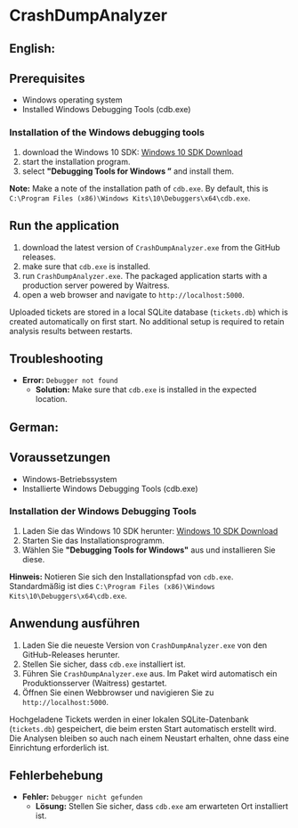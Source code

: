 # CrashDumpAnalyzer

## English:

## Prerequisites

- Windows operating system
- Installed Windows Debugging Tools (cdb.exe)

### Installation of the Windows debugging tools

1. download the Windows 10 SDK: [Windows 10 SDK Download](https://developer.microsoft.com/de-de/windows/downloads/windows-10-sdk/)
2. start the installation program.
3. select **"Debugging Tools for Windows ”** and install them.

**Note:** Make a note of the installation path of `cdb.exe`. By default, this is `C:\Program Files (x86)\Windows Kits\10\Debuggers\x64\cdb.exe`.

## Run the application

1. download the latest version of `CrashDumpAnalyzer.exe` from the GitHub releases.
2. make sure that `cdb.exe` is installed.
3. run `CrashDumpAnalyzer.exe`. The packaged application starts with a production
   server powered by Waitress.
4. open a web browser and navigate to `http://localhost:5000`.

Uploaded tickets are stored in a local SQLite database (`tickets.db`) which is
created automatically on first start. No additional setup is required to retain
analysis results between restarts.

## Troubleshooting

- **Error:** `Debugger not found`
  - **Solution:** Make sure that `cdb.exe` is installed in the expected location.

## German:

## Voraussetzungen

- Windows-Betriebssystem
- Installierte Windows Debugging Tools (cdb.exe)

### Installation der Windows Debugging Tools

1. Laden Sie das Windows 10 SDK herunter: [Windows 10 SDK Download](https://developer.microsoft.com/de-de/windows/downloads/windows-10-sdk/)
2. Starten Sie das Installationsprogramm.
3. Wählen Sie **"Debugging Tools for Windows"** aus und installieren Sie diese.

**Hinweis:** Notieren Sie sich den Installationspfad von `cdb.exe`. Standardmäßig ist dies `C:\Program Files (x86)\Windows Kits\10\Debuggers\x64\cdb.exe`.

## Anwendung ausführen

1. Laden Sie die neueste Version von `CrashDumpAnalyzer.exe` von den GitHub-Releases herunter.
2. Stellen Sie sicher, dass `cdb.exe` installiert ist.
3. Führen Sie `CrashDumpAnalyzer.exe` aus. Im Paket wird automatisch ein
   Produktionsserver (Waitress) gestartet.
4. Öffnen Sie einen Webbrowser und navigieren Sie zu `http://localhost:5000`.

Hochgeladene Tickets werden in einer lokalen SQLite-Datenbank (`tickets.db`)
gespeichert, die beim ersten Start automatisch erstellt wird. Die Analysen
bleiben so auch nach einem Neustart erhalten, ohne dass eine Einrichtung
erforderlich ist.

## Fehlerbehebung

- **Fehler:** `Debugger nicht gefunden`
  - **Lösung:** Stellen Sie sicher, dass `cdb.exe` am erwarteten Ort installiert ist.

